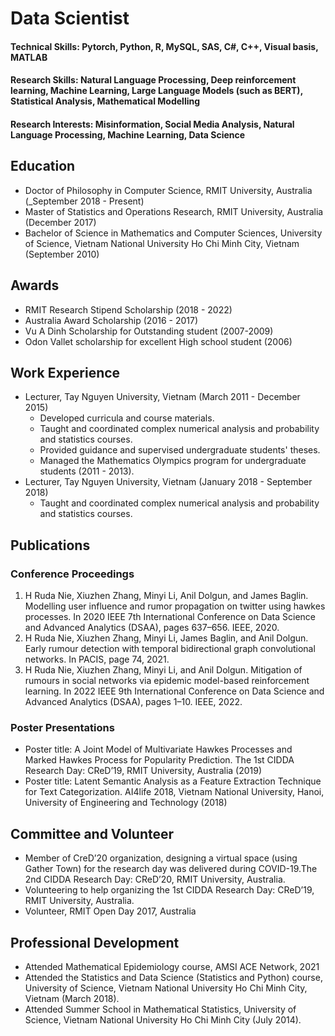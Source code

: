 # Data Scientist
#### Technical Skills: Pytorch, Python, R, MySQL, SAS, C#, C++, Visual basis, MATLAB
#### Research Skills: Natural Language Processing, Deep reinforcement learning, Machine Learning, Large Language Models (such as BERT), Statistical Analysis, Mathematical Modelling
#### Research Interests: Misinformation, Social Media Analysis, Natural Language Processing, Machine Learning, Data Science
## Education
- Doctor of Philosophy in Computer Science, RMIT University, Australia (_September 2018 - Present)
- Master of Statistics and Operations Research, RMIT University, Australia (December 2017)
- Bachelor of Science in Mathematics and Computer Sciences, University of Science, Vietnam National University Ho Chi Minh City, Vietnam (September 2010)

  
## Awards
- RMIT Research Stipend Scholarship (2018 - 2022)
- Australia Award Scholarship (2016 - 2017)
- Vu A Dinh Scholarship for Outstanding student (2007-2009)
- Odon Vallet scholarship for excellent High school student (2006)

  
## Work Experience
- Lecturer, Tay Nguyen University, Vietnam (March 2011 - December 2015)
  - Developed curricula and course materials.
  - Taught and coordinated complex numerical analysis and probability and statistics courses.
  - Provided guidance and supervised undergraduate students' theses.
  - Managed the Mathematics Olympics program for undergraduate students (2011 - 2013). 
- Lecturer, Tay Nguyen University, Vietnam (January 2018 - September 2018)
   - Taught and coordinated complex numerical analysis and probability and statistics courses.

     
## Publications
### Conference Proceedings
1. H Ruda Nie, Xiuzhen Zhang, Minyi Li, Anil Dolgun, and James Baglin. Modelling user influence and rumor propagation on twitter using hawkes processes. In 2020 IEEE 7th International Conference on Data Science and Advanced Analytics (DSAA), pages 637–656. IEEE, 2020.
2. H Ruda Nie, Xiuzhen Zhang, Minyi Li, James Baglin, and Anil Dolgun. Early rumour detection with temporal bidirectional graph convolutional networks. In PACIS, page 74, 2021.
3. H Ruda Nie, Xiuzhen Zhang, Minyi Li, and Anil Dolgun. Mitigation of rumours in social networks via epidemic model-based reinforcement learning. In 2022 IEEE 9th International Conference on Data Science and Advanced Analytics (DSAA), pages 1–10. IEEE, 2022.

   
### Poster Presentations
 - Poster title: A Joint Model of Multivariate Hawkes Processes and Marked Hawkes Process for Popularity Prediction. The 1st CIDDA Research Day: CReD’19, RMIT University, Australia (2019)
 - Poster title: Latent Semantic Analysis as a Feature Extraction Technique for Text Categorization. AI4life 2018, Vietnam National University, Hanoi, University of Engineering and Technology (2018)

   
## Committee and Volunteer
- Member of CreD’20 organization, designing a virtual space (using Gather Town) for the research day was delivered during COVID-19.The 2nd CIDDA Research Day: CReD’20, RMIT University, Australia.
- Volunteering to help organizing the 1st CIDDA Research Day: CReD’19, RMIT University, Australia.
- Volunteer, RMIT Open Day 2017, Australia

  
## Professional Development
- Attended Mathematical Epidemiology course, AMSI ACE Network, 2021
- Attended the Statistics and Data Science (Statistics and Python) course, University of Science, Vietnam National University Ho Chi Minh City, Vietnam (March 2018).
- Attended Summer School in Mathematical Statistics,  University of Science, Vietnam National University Ho Chi Minh City (July 2014). 

